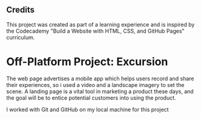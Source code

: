 ## Credits

This project was created as part of a learning experience and is inspired by the Codecademy "Build a Website with HTML, CSS, and GitHub Pages" curriculum.

# Off-Platform Project: Excursion

The web page advertises a mobile app which helps users record and share their experiences, so i used a video and a landscape imagery to set the scene. A landing page is a vital tool in marketing a product these days, and the goal will be to entice potential customers into using the product.

I worked with Git and GitHub on my local machine for this project
